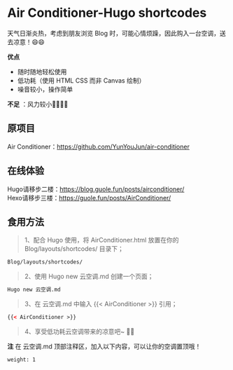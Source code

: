 # Air Conditioner-Hugo shortcodes  
  
天气日渐炎热，考虑到朋友浏览 Blog 时，可能心情烦躁，因此购入一台空调，送去凉意！😄😄  
  
**优点**
* 随时随地轻松使用  
* 低功耗（使用 HTML CSS 而非 Canvas 绘制）  
* 噪音较小，操作简单  
  
**不足** ：风力较小🤦‍♀️🤦‍♀️  

## 原项目  
  
Air Conditioner：https://github.com/YunYouJun/air-conditioner  

## 在线体验  
Hugo请移步二楼：https://blog.guole.fun/posts/airconditioner/  
Hexo请移步三楼：https://guole.fun/posts/AirConditioner/  
   
## 食用方法 
> 1、配合 Hugo 使用，将 AirConditioner.html 放置在你的 Blog/layouts/shortcodes/ 目录下；  
```html
Blog/layouts/shortcodes/
```
> 2、使用 Hugo new 云空调.md 创建一个页面；  
```html
Hugo new 云空调.md
```
> 3、在 云空调.md 中输入 {{< AirConditioner >}} 引用；  
```html
{{< AirConditioner >}}
```
> 4、享受低功耗云空调带来的凉意吧~ 🤪🤪

**注**
在 云空调.md 顶部注释区，加入以下内容，可以让你的空调置顶哦！
```html
weight: 1
```
